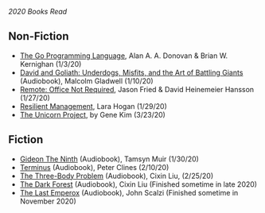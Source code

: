 *2020 Books Read*

## Non-Fiction
* [The Go Programming Language](https://www.amazon.com/Programming-Language-Addison-Wesley-Professional-Computing/dp/0134190440), Alan A. A. Donovan & Brian W. Kernighan (1/3/20)
* [David and Goliath: Underdogs, Misfits, and the Art of Battling Giants](https://www.audible.com/pd/David-and-Goliath-Audiobook/B00EKQO0AG?pf_rd_p=6a5ce8e4-798e-4a64-8bc5-71dcf66d673f&pf_rd_r=CE7KGS8BBFQJ1J9YWTT4&ref=a_lib_c4_libItem_B00EKQO0AG) (Audiobook), Malcolm Gladwell (1/10/20)
* [Remote: Office Not Required](https://www.amazon.com/Remote-Office-Required-Jason-Fried/dp/0091954673/ref=tmm_pap_swatch_0?_encoding=UTF8&qid=&sr=), Jason Fried & David Heinemeier Hansson (1/27/20)
* [Resilient Management](https://abookapart.com/products/resilient-management), Lara Hogan (1/29/20)
* [The Unicorn Project](https://www.amazon.com/Unicorn-Project-Developers-Disruption-Thriving/dp/1942788762), by Gene Kim (3/23/20)


## Fiction
* [Gideon The Ninth](https://www.amazon.com/Gideon-Ninth-Tamsyn-Muir/dp/1250313198/ref=sr_1_1?crid=2GFOHINS1DXMI&keywords=gideon+the+ninth&qid=1568051844&s=gateway&sprefix=gideon+th%2Caps%2C197&sr=8-1) (Audiobook), Tamsyn Muir (1/30/20)
* [Terminus](https://www.audible.com/pd/Terminus-Audiobook/B082MSS5NN?pf_rd_p=6a5ce8e4-798e-4a64-8bc5-71dcf66d673f&pf_rd_r=RYVFMD1XE8NXK55R1TGF&ref=a_lib_c4_libItem_B082MSS5NN) (Audiobook), Peter Clines (2/10/20)
* [The Three-Body Problem](https://www.amazon.com/Three-Body-Problem-Cixin-Liu/dp/0765382032/ref=bseries_primary_1_0765382032) (Audiobook), Cixin Liu, (2/25/20)
* [The Dark Forest](https://www.audible.com/pd/The-Dark-Forest-Audiobook/B010PKSKBA) (Audiobook), Cixin Liu (Finished sometime in late 2020)
* [The Last Emperox](https://www.amazon.com/Last-Emperox-Interdependency-John-Scalzi/dp/0765389169) (Audiobook), John Scalzi (Finished sometime in November 2020)
